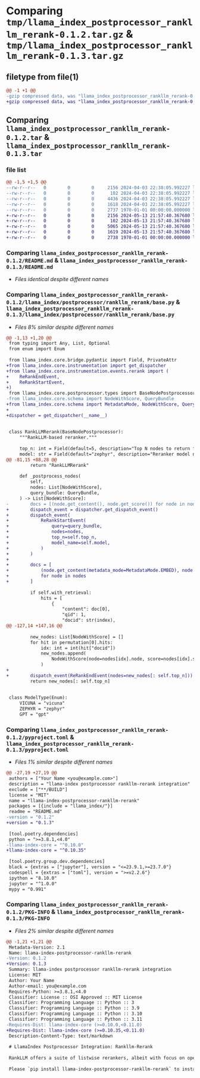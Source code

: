 # Comparing `tmp/llama_index_postprocessor_rankllm_rerank-0.1.2.tar.gz` & `tmp/llama_index_postprocessor_rankllm_rerank-0.1.3.tar.gz`

## filetype from file(1)

```diff
@@ -1 +1 @@
-gzip compressed data, was "llama_index_postprocessor_rankllm_rerank-0.1.2.tar", max compression
+gzip compressed data, was "llama_index_postprocessor_rankllm_rerank-0.1.3.tar", max compression
```

## Comparing `llama_index_postprocessor_rankllm_rerank-0.1.2.tar` & `llama_index_postprocessor_rankllm_rerank-0.1.3.tar`

### file list

```diff
@@ -1,5 +1,5 @@
--rw-r--r--   0        0        0     2156 2024-04-03 22:38:05.992227 llama_index_postprocessor_rankllm_rerank-0.1.2/README.md
--rw-r--r--   0        0        0      102 2024-04-03 22:38:05.992227 llama_index_postprocessor_rankllm_rerank-0.1.2/llama_index/postprocessor/rankllm_rerank/__init__.py
--rw-r--r--   0        0        0     4436 2024-04-03 22:38:05.992227 llama_index_postprocessor_rankllm_rerank-0.1.2/llama_index/postprocessor/rankllm_rerank/base.py
--rw-r--r--   0        0        0     1618 2024-04-03 22:38:05.992227 llama_index_postprocessor_rankllm_rerank-0.1.2/pyproject.toml
--rw-r--r--   0        0        0     2737 1970-01-01 00:00:00.000000 llama_index_postprocessor_rankllm_rerank-0.1.2/PKG-INFO
+-rw-r--r--   0        0        0     2156 2024-05-13 21:57:40.367680 llama_index_postprocessor_rankllm_rerank-0.1.3/README.md
+-rw-r--r--   0        0        0      102 2024-05-13 21:57:40.367680 llama_index_postprocessor_rankllm_rerank-0.1.3/llama_index/postprocessor/rankllm_rerank/__init__.py
+-rw-r--r--   0        0        0     5065 2024-05-13 21:57:40.367680 llama_index_postprocessor_rankllm_rerank-0.1.3/llama_index/postprocessor/rankllm_rerank/base.py
+-rw-r--r--   0        0        0     1619 2024-05-13 21:57:40.367680 llama_index_postprocessor_rankllm_rerank-0.1.3/pyproject.toml
+-rw-r--r--   0        0        0     2738 1970-01-01 00:00:00.000000 llama_index_postprocessor_rankllm_rerank-0.1.3/PKG-INFO
```

### Comparing `llama_index_postprocessor_rankllm_rerank-0.1.2/README.md` & `llama_index_postprocessor_rankllm_rerank-0.1.3/README.md`

 * *Files identical despite different names*

### Comparing `llama_index_postprocessor_rankllm_rerank-0.1.2/llama_index/postprocessor/rankllm_rerank/base.py` & `llama_index_postprocessor_rankllm_rerank-0.1.3/llama_index/postprocessor/rankllm_rerank/base.py`

 * *Files 8% similar despite different names*

```diff
@@ -1,13 +1,20 @@
 from typing import Any, List, Optional
 from enum import Enum
 
 from llama_index.core.bridge.pydantic import Field, PrivateAttr
+from llama_index.core.instrumentation import get_dispatcher
+from llama_index.core.instrumentation.events.rerank import (
+    ReRankEndEvent,
+    ReRankStartEvent,
+)
 from llama_index.core.postprocessor.types import BaseNodePostprocessor
-from llama_index.core.schema import NodeWithScore, QueryBundle
+from llama_index.core.schema import MetadataMode, NodeWithScore, QueryBundle
+
+dispatcher = get_dispatcher(__name__)
 
 
 class RankLLMRerank(BaseNodePostprocessor):
     """RankLLM-based reranker."""
 
     top_n: int = Field(default=5, description="Top N nodes to return from reranking.")
     model: str = Field(default="zephyr", description="Reranker model name.")
@@ -81,15 +88,28 @@
         return "RankLLMRerank"
 
     def _postprocess_nodes(
         self,
         nodes: List[NodeWithScore],
         query_bundle: QueryBundle,
     ) -> List[NodeWithScore]:
-        docs = [(node.get_content(), node.get_score()) for node in nodes]
+        dispatch_event = dispatcher.get_dispatch_event()
+        dispatch_event(
+            ReRankStartEvent(
+                query=query_bundle,
+                nodes=nodes,
+                top_n=self.top_n,
+                model_name=self.model,
+            )
+        )
+
+        docs = [
+            (node.get_content(metadata_mode=MetadataMode.EMBED), node.get_score())
+            for node in nodes
+        ]
 
         if self.with_retrieval:
             hits = [
                 {
                     "content": doc[0],
                     "qid": 1,
                     "docid": str(index),
@@ -127,14 +147,16 @@
 
         new_nodes: List[NodeWithScore] = []
         for hit in permutation[0].hits:
             idx: int = int(hit["docid"])
             new_nodes.append(
                 NodeWithScore(node=nodes[idx].node, score=nodes[idx].score)
             )
+
+        dispatch_event(ReRankEndEvent(nodes=new_nodes[: self.top_n]))
         return new_nodes[: self.top_n]
 
 
 class ModelType(Enum):
     VICUNA = "vicuna"
     ZEPHYR = "zephyr"
     GPT = "gpt"
```

### Comparing `llama_index_postprocessor_rankllm_rerank-0.1.2/pyproject.toml` & `llama_index_postprocessor_rankllm_rerank-0.1.3/pyproject.toml`

 * *Files 1% similar despite different names*

```diff
@@ -27,19 +27,19 @@
 authors = ["Your Name <you@example.com>"]
 description = "llama-index postprocessor rankllm-rerank integration"
 exclude = ["**/BUILD"]
 license = "MIT"
 name = "llama-index-postprocessor-rankllm-rerank"
 packages = [{include = "llama_index/"}]
 readme = "README.md"
-version = "0.1.2"
+version = "0.1.3"
 
 [tool.poetry.dependencies]
 python = ">=3.8.1,<4.0"
-llama-index-core = "^0.10.0"
+llama-index-core = "^0.10.35"
 
 [tool.poetry.group.dev.dependencies]
 black = {extras = ["jupyter"], version = "<=23.9.1,>=23.7.0"}
 codespell = {extras = ["toml"], version = ">=v2.2.6"}
 ipython = "8.10.0"
 jupyter = "^1.0.0"
 mypy = "0.991"
```

### Comparing `llama_index_postprocessor_rankllm_rerank-0.1.2/PKG-INFO` & `llama_index_postprocessor_rankllm_rerank-0.1.3/PKG-INFO`

 * *Files 2% similar despite different names*

```diff
@@ -1,21 +1,21 @@
 Metadata-Version: 2.1
 Name: llama-index-postprocessor-rankllm-rerank
-Version: 0.1.2
+Version: 0.1.3
 Summary: llama-index postprocessor rankllm-rerank integration
 License: MIT
 Author: Your Name
 Author-email: you@example.com
 Requires-Python: >=3.8.1,<4.0
 Classifier: License :: OSI Approved :: MIT License
 Classifier: Programming Language :: Python :: 3
 Classifier: Programming Language :: Python :: 3.9
 Classifier: Programming Language :: Python :: 3.10
 Classifier: Programming Language :: Python :: 3.11
-Requires-Dist: llama-index-core (>=0.10.0,<0.11.0)
+Requires-Dist: llama-index-core (>=0.10.35,<0.11.0)
 Description-Content-Type: text/markdown
 
 # LlamaIndex Postprocessor Integration: Rankllm-Rerank
 
 RankLLM offers a suite of listwise rerankers, albeit with focus on open source LLMs finetuned for the task. Currently, RankLLM supports 2 of these models: RankZephyr (`model="zephyr"`) and RankVicuna (`model="vicuna"`). RankLLM also support RankGPT usage (`model="gpt"`, `gpt_model="VALID_OPENAI_MODEL_NAME"`).
 
 Please `pip install llama-index-postprocessor-rankllm-rerank` to install RankLLM rerank package.
```


